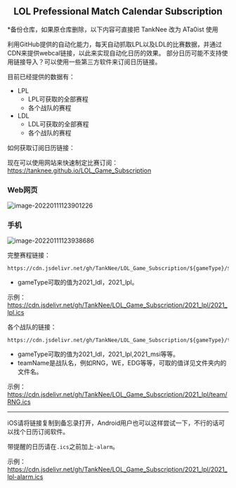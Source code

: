 <h2 align="center">LOL Prefessional Match Calendar Subscription</h2>
*备份仓库，如果原仓库删除，以下内容可直接把 TankNee 改为 ATa0ist 使用

利用GitHub提供的自动化能力，每天自动抓取LPL以及LDL的比赛数据，并通过CDN来提供webcal链接，以此来实现自动化日历的效果。
部分日历可能不支持使用链接导入？可以使用一些第三方软件来订阅日历链接。

目前已经提供的数据有：

- LPL
  - LPL可获取的全部赛程
  - 各个战队的赛程
- LDL
  - LDL可获取的全部赛程
  - 各个战队的赛程

如何获取订阅日历链接：

现在可以使用网站来快速制定比赛订阅：https://tanknee.github.io/LOL_Game_Subscription 

### Web网页

![image-20220111123901226](https://img.tanknee.cn/blogpicbed/2022/01/11/2022011114d1b2e035f3c.png)

### 手机

![image-20220111123938686](https://img.tanknee.cn/blogpicbed/2022/01/11/20220111ad5e4abe1e019.png)

完整赛程链接：

```
https://cdn.jsdelivr.net/gh/TankNee/LOL_Game_Subscription/${gameType}/${gameType}.ics
```

- gameType可取的值为2021_ldl，2021_lpl。

示例：https://cdn.jsdelivr.net/gh/TankNee/LOL_Game_Subscription/2021_lpl/2021_lpl.ics

各个战队的链接：

```
https://cdn.jsdelivr.net/gh/TankNee/LOL_Game_Subscription/${gameType}/team/${teamName}.ics
```

- gameType可取的值为2021_ldl，2021_lpl,2021_msi等等。
- teamName是战队名，例如RNG，WE，EDG等等，可取的值详见文件夹内的文件名。

示例：https://cdn.jsdelivr.net/gh/TankNee/LOL_Game_Subscription/2021_lpl/team/RNG.ics

---

iOS请将链接复制到备忘录打开，Android用户也可以这样尝试一下，不行的话可以找个日历订阅软件。

带提醒的日历请在`.ics`之前加上`-alarm`。

示例：https://cdn.jsdelivr.net/gh/TankNee/LOL_Game_Subscription/2021_lpl/2021_lpl-alarm.ics
